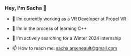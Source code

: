 ### Hey, I'm Sacha 🦕

<!--
**xsachax/xsachax** is a ✨ _special_ ✨ repository because its `README.md` (this file) appears on your GitHub profile.
Here are some ideas to get you started:
-->

- 🔭 I’m currently working as a VR Developer at Propel VR

- 🌱 I’m in the process of learning C++

- 🤔 I'm actively searching for a Winter 2024 internship

- 📫 How to reach me: sacha.arseneault@gmail.com

<!-- GITHUB STATS
![GitHub stats](https://github-readme-stats.vercel.app/api?username=xsachax&show_icons=true&theme=tokyonight)
-->

<!-- 
MOST USED LANGUAGES
![Top Langs](https://github-readme-stats.vercel.app/api/top-langs/?username=xsachax&theme=tokyonight)
-->
